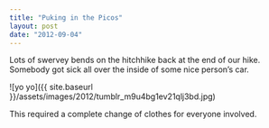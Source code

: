 ```yaml
---
title: "Puking in the Picos"
layout: post
date: "2012-09-04"
---
```


Lots of swervey bends on the hitchhike back at the end of our hike. Somebody got sick all over the inside of some nice person’s car.

![yo yo]({{ site.baseurl }}/assets/images/2012/tumblr_m9u4bg1ev21qlj3bd.jpg)

This required a complete change of clothes for everyone involved.
